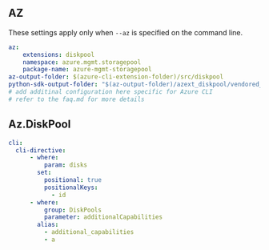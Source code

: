 ## AZ

These settings apply only when `--az` is specified on the command line.

``` yaml $(az)
az:
    extensions: diskpool
    namespace: azure.mgmt.storagepool
    package-name: azure-mgmt-storagepool
az-output-folder: $(azure-cli-extension-folder)/src/diskpool
python-sdk-output-folder: "$(az-output-folder)/azext_diskpool/vendored_sdks/storagepool"
# add additinal configuration here specific for Azure CLI
# refer to the faq.md for more details
```

## Az.DiskPool

``` yaml
cli:
  cli-directive:
      - where:
          param: disks
        set:
          positional: true
          positionalKeys:
            - id
      - where:
          group: DiskPools
          parameter: additionalCapabilities
        alias:
          - additional_capabilities
          - a

```